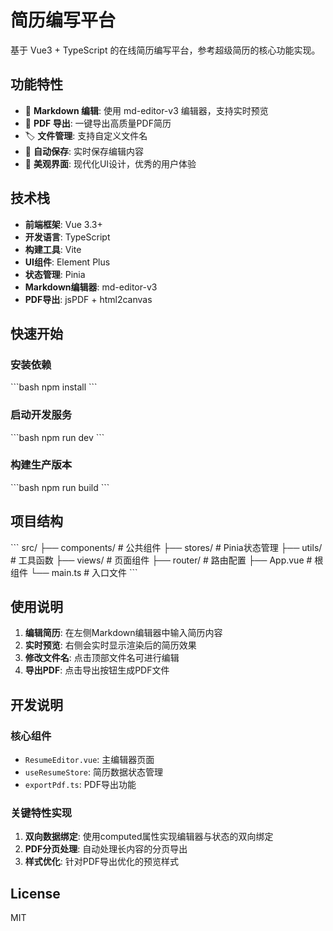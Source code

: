 # 简历编写平台

基于 Vue3 + TypeScript 的在线简历编写平台，参考超级简历的核心功能实现。

## 功能特性

- 📝 **Markdown 编辑**: 使用 md-editor-v3 编辑器，支持实时预览
- 📄 **PDF 导出**: 一键导出高质量PDF简历
- 🏷️ **文件管理**: 支持自定义文件名
- 💾 **自动保存**: 实时保存编辑内容
- 🎨 **美观界面**: 现代化UI设计，优秀的用户体验

## 技术栈

- **前端框架**: Vue 3.3+
- **开发语言**: TypeScript
- **构建工具**: Vite
- **UI组件**: Element Plus
- **状态管理**: Pinia
- **Markdown编辑器**: md-editor-v3
- **PDF导出**: jsPDF + html2canvas

## 快速开始

### 安装依赖

\`\`\`bash
npm install
\`\`\`

### 启动开发服务

\`\`\`bash
npm run dev
\`\`\`

### 构建生产版本

\`\`\`bash
npm run build
\`\`\`

## 项目结构

\`\`\`
src/
├── components/         # 公共组件
├── stores/            # Pinia状态管理
├── utils/             # 工具函数
├── views/             # 页面组件
├── router/            # 路由配置
├── App.vue            # 根组件
└── main.ts            # 入口文件
\`\`\`

## 使用说明

1. **编辑简历**: 在左侧Markdown编辑器中输入简历内容
2. **实时预览**: 右侧会实时显示渲染后的简历效果
3. **修改文件名**: 点击顶部文件名可进行编辑
4. **导出PDF**: 点击导出按钮生成PDF文件

## 开发说明

### 核心组件

- `ResumeEditor.vue`: 主编辑器页面
- `useResumeStore`: 简历数据状态管理
- `exportPdf.ts`: PDF导出功能

### 关键特性实现

1. **双向数据绑定**: 使用computed属性实现编辑器与状态的双向绑定
2. **PDF分页处理**: 自动处理长内容的分页导出
3. **样式优化**: 针对PDF导出优化的预览样式

## License

MIT 